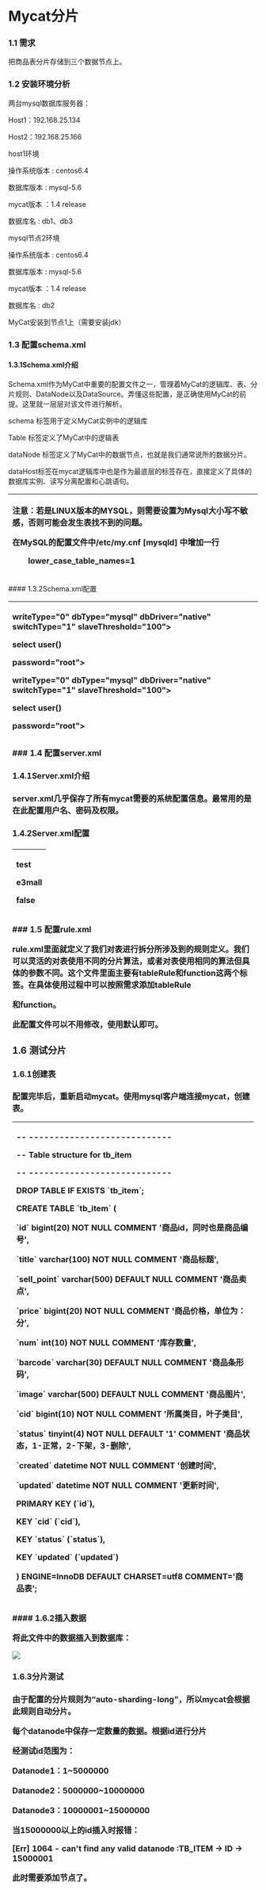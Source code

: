 # Mycat分片

### 1.1    需求

把商品表分片存储到三个数据节点上。

### 1.2    安装环境分析

两台mysql数据库服务器：

Host1：192.168.25.134

Host2：192.168.25.166

host1环境

操作系统版本 : centos6.4

数据库版本 : mysql-5.6

mycat版本 ：1.4 release

数据库名 : db1、db3

mysql节点2环境

操作系统版本 : centos6.4

数据库版本 : mysql-5.6

mycat版本 ：1.4 release

数据库名 : db2

MyCat安装到节点1上（需要安装jdk）

### 1.3    配置schema.xml

#### 1.3.1Schema.xml介绍

Schema.xml作为MyCat中重要的配置文件之一，管理着MyCat的逻辑库、表、分片规则、DataNode以及DataSource。弄懂这些配置，是正确使用MyCat的前提。这里就一层层对该文件进行解析。

schema 标签用于定义MyCat实例中的逻辑库

Table 标签定义了MyCat中的逻辑表

dataNode 标签定义了MyCat中的数据节点，也就是我们通常说所的数据分片。

dataHost标签在mycat逻辑库中也是作为最底层的标签存在，直接定义了具体的数据库实例、读写分离配置和心跳语句。

<table>
  <thead>
    <tr>
      <th style="text-align:left">
        <p>注意：若是LINUX版本的MYSQL，则需要设置为Mysql大小写不敏感，否则可能会发生表找不到的问题。</p>
        <p>在MySQL的配置文件中/etc/my.cnf [mysqld] 中增加一行</p>
        <p>　　lower_case_table_names=1</p>
      </th>
    </tr>
  </thead>
  <tbody></tbody>
</table>#### 1.3.2Schema.xml配置

<table>
  <thead>
    <tr>
      <th style="text-align:left">
        <p>
          <?xml version="1.0" ?>
        </p>
        <p>
          <!DOCTYPE mycat:schema SYSTEM "schema.dtd">
        </p>
        <p>
          <mycat:schema xmlns:mycat="http://org.opencloudb/">
        </p>
        <p>
          <schema name="e3mall" checkSQLschema="false" sqlMaxLimit="100">
        </p>
        <p>
          <!-- auto sharding by id (long) -->
        </p>
        <p>
          <table name="tb_item" dataNode="dn1,dn2,dn3" rule="auto-sharding-long"
          />
        </p>
        <p>
          </schema>
        </p>
        <p>
          <dataNode name="dn1" dataHost="localhost1" database="db1" />
        </p>
        <p>
          <dataNode name="dn2" dataHost="localhost2" database="db2" />
        </p>
        <p>
          <dataNode name="dn3" dataHost="localhost1" database="db3" />
        </p>
        <p>
          <dataHost name="localhost1" maxCon="1000" minCon="10" balance="0" </p>
            <p>writeType="0" dbType="mysql" dbDriver="native" switchType="1" slaveThreshold="100"></p>
            <p>
              <heartbeat>select user()</heartbeat>
            </p>
            <p>
              <!-- can have multi write hosts -->
            </p>
            <p>
              <writeHost host="hostM1" url="192.168.25.134:3306" user="root" </p>
                <p>password="root"></p>
                <p>
                  <!-- can have multi read hosts -->
                </p>
                <p>
              </writeHost>
              </p>
              <p>
          </dataHost>
          </p>
          <p>
            <dataHost name="localhost2" maxCon="1000" minCon="10" balance="0" </p>
              <p>writeType="0" dbType="mysql" dbDriver="native" switchType="1" slaveThreshold="100"></p>
              <p>
                <heartbeat>select user()</heartbeat>
              </p>
              <p>
                <!-- can have multi write hosts -->
              </p>
              <p>
                <writeHost host="hostM1" url="192.168.25.166:3306" user="root" </p>
                  <p>password="root"></p>
                  <p>
                    <!-- can have multi read hosts -->
                  </p>
                  <p>
                </writeHost>
                </p>
                <p>
            </dataHost>
            </p>
            <p>
              </mycat:schema>
            </p>
      </th>
    </tr>
  </thead>
  <tbody></tbody>
</table>### 1.4    配置server.xml

#### 1.4.1Server.xml介绍

server.xml几乎保存了所有mycat需要的系统配置信息。最常用的是在此配置用户名、密码及权限。

#### 1.4.2Server.xml配置

<table>
  <thead>
    <tr>
      <th style="text-align:left">
        <p>
          <user name="test">
        </p>
        <p>
          <property name="password">test</property>
        </p>
        <p>
          <property name="schemas">e3mall</property>
        </p>
        <p>
          <property name="readOnly">false</property>
        </p>
        <p>
          </user>
        </p>
      </th>
    </tr>
  </thead>
  <tbody></tbody>
</table>### 1.5    配置rule.xml

rule.xml里面就定义了我们对表进行拆分所涉及到的规则定义。我们可以灵活的对表使用不同的分片算法，或者对表使用相同的算法但具体的参数不同。这个文件里面主要有tableRule和function这两个标签。在具体使用过程中可以按照需求添加tableRule

和function。

此配置文件可以不用修改，使用默认即可。

### 1.6    测试分片

#### 1.6.1创建表

配置完毕后，重新启动mycat。使用mysql客户端连接mycat，创建表。

<table>
  <thead>
    <tr>
      <th style="text-align:left">
        <p>-- ----------------------------</p>
        <p>-- Table structure for tb_item</p>
        <p>-- ----------------------------</p>
        <p>DROP TABLE IF EXISTS `tb_item`;</p>
        <p>CREATE TABLE `tb_item` (</p>
        <p>`id` bigint(20) NOT NULL COMMENT '商品id，同时也是商品编号',</p>
        <p>`title` varchar(100) NOT NULL COMMENT '商品标题',</p>
        <p>`sell_point` varchar(500) DEFAULT NULL COMMENT '商品卖点',</p>
        <p>`price` bigint(20) NOT NULL COMMENT '商品价格，单位为：分',</p>
        <p>`num` int(10) NOT NULL COMMENT '库存数量',</p>
        <p>`barcode` varchar(30) DEFAULT NULL COMMENT '商品条形码',</p>
        <p>`image` varchar(500) DEFAULT NULL COMMENT '商品图片',</p>
        <p>`cid` bigint(10) NOT NULL COMMENT '所属类目，叶子类目',</p>
        <p>`status` tinyint(4) NOT NULL DEFAULT '1' COMMENT '商品状态，1-正常，2-下架，3-删除',</p>
        <p>`created` datetime NOT NULL COMMENT '创建时间',</p>
        <p>`updated` datetime NOT NULL COMMENT '更新时间',</p>
        <p>PRIMARY KEY (`id`),</p>
        <p>KEY `cid` (`cid`),</p>
        <p>KEY `status` (`status`),</p>
        <p>KEY `updated` (`updated`)</p>
        <p>) ENGINE=InnoDB DEFAULT CHARSET=utf8 COMMENT='商品表';</p>
      </th>
    </tr>
  </thead>
  <tbody></tbody>
</table>#### 1.6.2插入数据

将此文件中的数据插入到数据库：

![](file:////Users/wupan/Library/Group%20Containers/UBF8T346G9.Office/TemporaryItems/msohtmlclip/clip_image002.jpg)

#### 1.6.3分片测试

由于配置的分片规则为“auto-sharding-long”，所以mycat会根据此规则自动分片。

每个datanode中保存一定数量的数据。根据id进行分片

经测试id范围为：

Datanode1：1~5000000

Datanode2：5000000~10000000

Datanode3：10000001~15000000

当15000000以上的id插入时报错：

\[Err\] 1064 - can't find any valid datanode :TB\_ITEM -&gt; ID -&gt; 15000001

此时需要添加节点了。


